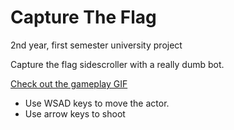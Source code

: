 # Capture The Flag
2nd year, first semester university project
<p>Capture the flag sidescroller with a really dumb bot.</p>
<a href="https://image.ibb.co/iHVTMT/ctf600x375_15fps.gif">Check out the gameplay GIF</a>
<ul>
  <li>Use WSAD keys to move the actor.</li>
  <li>Use arrow keys to shoot</li>
</ul>
